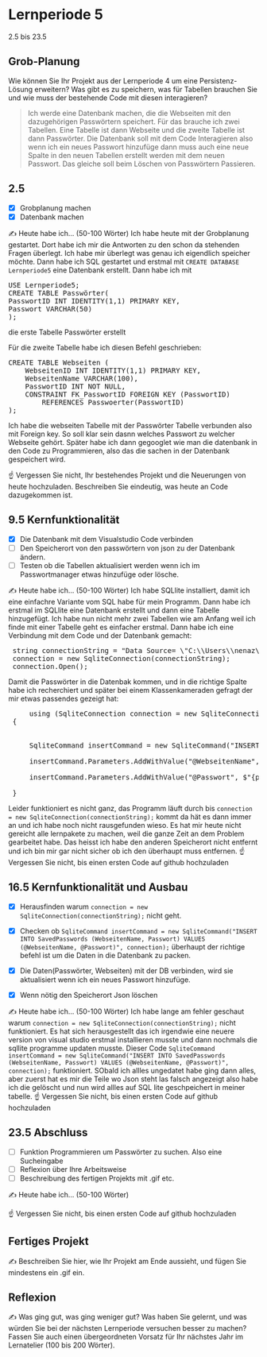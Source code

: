 # Lernperiode 5

2.5 bis 23.5

## Grob-Planung

Wie können Sie Ihr Projekt aus der Lernperiode 4 um eine Persistenz-Lösung erweitern? Was gibt es zu speichern, was für Tabellen brauchen Sie und wie muss der bestehende Code mit diesen interagieren?

> Ich werde eine Datenbank machen, die die Webseiten mit den dazugehörigen Passwörtern speichert. Für das brauche ich zwei Tabellen. Eine Tabelle ist dann Webseite und die  zweite Tabelle ist dann Passwörter. Die Datenbank soll mit dem Code Interagieren also wenn ich ein neues Passwort hinzufüge dann muss auch eine neue Spalte in den neuen Tabellen erstellt werden mit dem neuen Passwort. Das gleiche soll beim Löschen von Passwörtern Passieren.

## 2.5

- [x] Grobplanung machen
- [x] Datenbank machen

✍️ Heute habe ich... (50-100 Wörter)
Ich habe heute mit der Grobplanung gestartet. Dort habe ich mir die Antworten zu den schon da stehenden Fragen überlegt. Ich habe mir überlegt was genau ich eigendlich speicher möchte. Dann habe ich SQL gestartet und erstmal mit `CREATE DATABASE Lernperiode5` eine Datenbank erstellt. Dann habe ich mit
<pre>USE Lernperiode5;
CREATE TABLE Passwörter(
PasswortID INT IDENTITY(1,1) PRIMARY KEY,
Passwort VARCHAR(50)
);</pre> die erste Tabelle Passwörter erstellt

Für die zweite Tabelle habe ich diesen Befehl geschrieben:
<pre>CREATE TABLE Webseiten (
    WebseitenID INT IDENTITY(1,1) PRIMARY KEY,
    WebseitenName VARCHAR(100),
    PasswortID INT NOT NULL,
    CONSTRAINT FK_PasswortID FOREIGN KEY (PasswortID)
        REFERENCES Passwoerter(PasswortID)
);</pre>
Ich habe  die webseiten Tabelle mit der Passwörter Tabelle verbunden also mit Foreign key. So soll klar sein dasnn welches Passwort zu welcher Webseite gehört.
Später habe ich dann gegooglet wie man die datenbank in den Code zu Programmieren, also das die sachen in der Datenbank gespeichert wird.

☝️ Vergessen Sie nicht, Ihr bestehendes Projekt und die Neuerungen von heute hochzuladen. Beschreiben Sie eindeutig, was heute an Code dazugekommen ist.

## 9.5 Kernfunktionalität

- [x] Die Datenbank mit dem Visualstudio Code verbinden
- [ ] Den Speicherort von den passwörtern von json zu der Datenbank ändern.
- [ ] Testen ob die Tabellen aktualisiert werden wenn ich im Passwortmanager etwas hinzufüge oder lösche.

✍️ Heute habe ich... (50-100 Wörter)
Ich habe  SQLlite installiert, damit ich eine einfachre Variante vom SQL habe für mein Programm. Dann habe ich erstmal im SQLlite eine Datenbank erstellt und dann eine Tabelle hinzugefügt. Ich habe nun nicht mehr zwei Tabellen wie am Anfang weil ich finde mit einer Tabelle geht es einfacher erstmal. Dann habe ich eine Verbindung mit dem Code und der Datenbank gemacht:
<pre>
 string connectionString = "Data Source= \"C:\\Users\\nenaz\\source\\repos\\PasswortManager\\SQL_PasswortmanagerDB.db\"";
 connection = new SqliteConnection(connectionString);
 connection.Open();
</pre> 
Damit die Passwörter in die Datenbak kommen, und in die richtige Spalte habe ich recherchiert und später bei einem Klassenkameraden gefragt der mir etwas passendes gezeigt hat:
<pre>
     using (SqliteConnection connection = new SqliteConnection(connectionString))
 {
  

     SqliteCommand insertCommand = new SqliteCommand("INSERT INTO SavedPasswords (WebseitenName, Passwort) VALUES (@WebseitenName, @Passwort)", connection);

     insertCommand.Parameters.AddWithValue("@WebseitenName", $"{website}");

     insertCommand.Parameters.AddWithValue("@Passwort", $"{passwort}");

 }
</pre> 
Leider funktioniert es nicht ganz, das Programm läuft durch bis `connection = new SqliteConnection(connectionString);` kommt da hät es dann immer an und ich habe noch nicht rausgefunden wieso. 
Es hat mir heute nicht gereicht alle lernpakete zu machen, weil die ganze Zeit an dem Problem gearbeitet habe. Das heisst ich habe den anderen Speicherort nicht entfernt und ich bin mir gar nicht sicher ob ich den überhaupt muss entfernen.
☝️ Vergessen Sie nicht, bis einen ersten Code auf github hochzuladen

## 16.5 Kernfunktionalität und Ausbau

- [x] Herausfinden warum `connection = new SqliteConnection(connectionString);` nicht geht.
- [x] Checken ob `SqliteCommand insertCommand = new SqliteCommand("INSERT INTO SavedPasswords (WebseitenName, Passwort) VALUES (@WebseitenName, @Passwort)", connection);` überhaupt der richtige befehl ist um die Daten in die Datenbank zu packen.
- [x] Die Daten(Passwörter, Webseiten) mit der DB verbinden, wird sie aktualisiert wenn ich ein neues Passwort hinzufüge.
- [x] Wenn nötig den Speicherort Json löschen


✍️ Heute habe ich... (50-100 Wörter)
Ich habe lange am fehler geschaut warum `connection = new SqliteConnection(connectionString);` nicht funktioniert. Es hat sich herausgestellt das ich irgendwie eine neuere version von visual studio erstmal installieren musste und dann nochmals die sqllite programme updaten musste. Dieser Code `SqliteCommand insertCommand = new SqliteCommand("INSERT INTO SavedPasswords (WebseitenName, Passwort) VALUES (@WebseitenName, @Passwort)", connection);` funktioniert. SObald ich allles ungedatet habe ging dann alles, aber zuerst hat es mir die Teile wo Json steht las falsch angezeigt also habe ich die gelöscht und nun wird allles auf SQL lite geschpeichert in meiner tabelle.
☝️ Vergessen Sie nicht, bis einen ersten Code auf github hochzuladen

## 23.5 Abschluss

- [ ] Funktion Programmieren um Passwörter zu suchen. Also eine Sucheingabe
- [ ] Reflexion über Ihre Arbeitsweise
- [ ] Beschreibung des fertigen Projekts mit .gif etc.

✍️ Heute habe ich... (50-100 Wörter)

☝️ Vergessen Sie nicht, bis einen ersten Code auf github hochzuladen

## Fertiges Projekt

✍️ Beschreiben Sie hier, wie Ihr Projekt am Ende aussieht, und fügen Sie mindestens ein .gif ein.

## Reflexion

✍️ Was ging gut, was ging weniger gut? Was haben Sie gelernt, und was würden Sie bei der nächsten Lernperiode versuchen besser zu machen? Fassen Sie auch einen übergeordneten Vorsatz für Ihr nächstes Jahr im Lernatelier (100 bis 200 Wörter).
